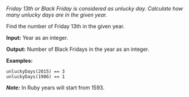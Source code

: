 _Friday 13th or Black Friday is considered as unlucky day. Calculate how many unlucky days are in the given year._

Find the number of Friday 13th in the given year.

__Input:__ Year as an integer.

__Output:__ Number of Black Fridays in the year as an integer.

__Examples:__

	unluckyDays(2015) == 3
	unluckyDays(1986) == 1

***Note:*** In Ruby years will start from 1593.